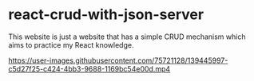 # react-crud-with-json-server
This website is just a website that has a simple CRUD mechanism which aims to practice my React knowledge.




https://user-images.githubusercontent.com/75721128/139445997-c5d27f25-c424-4bb3-9688-1169bc54e00d.mp4

